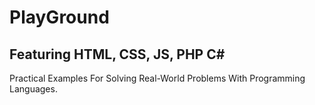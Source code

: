 # PlayGround
## Featuring HTML, CSS, JS, PHP C#
Practical Examples For Solving Real-World Problems With Programming Languages.
